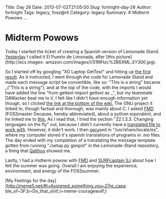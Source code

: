Title: Day 26
Date: 2013-07-02T21:05:00
Slug: fortnight-day-26
Author: fortnight
Tags: legacy, foss@rit
Category: legacy
Summary: # Midterm Powows ... 

# Midterm Powows

Today I started the ticket of creating a Spanish version of Lemonade Stand.
[Yesterday](http://foss.rit.edu/node/550) I called it El Puesto de Limonada,
after [this picture](http://ecx.images-
amazon.com/images/I/51MHzc%2B6XML._SY300_.jpg).

So I started off by googling "XO Laptop GetText" and hitting up [the first
result](http://wiki.laptop.org/go/Gettext). As it instructed, I went through
the code for Lemonade Stand and made each message script be convertible, like
so: "This is a string" became _("This is a string"), and at the top of the
code, with the imports I would have added the line "from gettext import
gettext as _", but my teammate DAWacker beat me to it. I felt like I didn't
have enough information yet though, so I clicked [the link at the bottom of
the wiki.](http://www.gnu.org/software/gettext/) The GNU project it linked to,
though factual and thorough, was mainly about C. I asked
[FMD](https://github.com/decause) (FOSSmaster Decause, hereby abbreviated),
about a python equivalent, and he linked me to
[this.](http://docs.python.org/2/library/gettext.html) As I read that, I tried
the section "22.1.3.3. Changing languages on the fly" out, because I didn't
currently have a [translated file to work
with](http://liology.files.wordpress.com/2010/01/rosetta-stone.jpeg). However,
it didn't work. I then [peru](https://en.wikipedia.org/wiki/Peru)sed in
"/usr/share/locale/es", where my computer stored it's spanish translations of
programs in .mo files. The day ended with my completion of a translating the
message template gotten from running "./setup.py genpot" in the Lemonade-Stand
repository, a thing that [Qalthos](https://github.com/qalthos) showed me.

Lastly, I had a midterm powow with [FMD](https://github.com/decause) and
[SURFcaptain SJ](http://igm.rit.edu/node/978) about how I felt the summer was
going. Overall I am enjoying the experience, environment, and energy of the
FOSSsummer.

[My Feelings for the day](http://meme5.net/#t=Assigned_something_you~27re_capa
ble_of~3F;b=Do_that_shit!;i=meme-couragewolf;)

